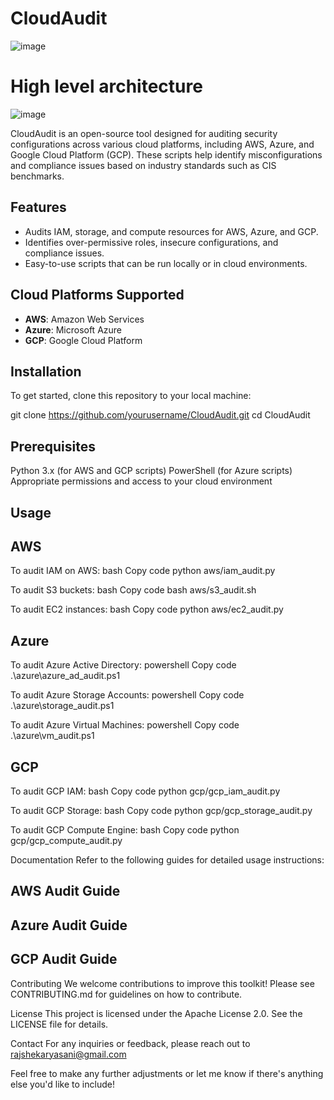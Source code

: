 # CloudAudit


![image](https://github.com/user-attachments/assets/7e423387-a4dd-40f6-b443-403bdbbc1fa4)

# High level architecture

![image](https://github.com/user-attachments/assets/23342e43-4c08-4e57-84fb-1cf69dc9fe09)





CloudAudit is an open-source tool designed for auditing security configurations across various cloud platforms, including AWS, Azure, and Google Cloud Platform (GCP). These scripts help identify misconfigurations and compliance issues based on industry standards such as CIS benchmarks.

## Features
- Audits IAM, storage, and compute resources for AWS, Azure, and GCP.
- Identifies over-permissive roles, insecure configurations, and compliance issues.
- Easy-to-use scripts that can be run locally or in cloud environments.

## Cloud Platforms Supported
- **AWS**: Amazon Web Services
- **Azure**: Microsoft Azure
- **GCP**: Google Cloud Platform

## Installation

To get started, clone this repository to your local machine:

git clone https://github.com/yourusername/CloudAudit.git
cd CloudAudit

## Prerequisites
Python 3.x (for AWS and GCP scripts)
PowerShell (for Azure scripts)
Appropriate permissions and access to your cloud environment

## Usage
## AWS
To audit IAM on AWS:
bash
Copy code
python aws/iam_audit.py

To audit S3 buckets:
bash
Copy code
bash aws/s3_audit.sh

To audit EC2 instances:
bash
Copy code
python aws/ec2_audit.py

## Azure
To audit Azure Active Directory:
powershell
Copy code
.\azure\azure_ad_audit.ps1

To audit Azure Storage Accounts:
powershell
Copy code
.\azure\storage_audit.ps1

To audit Azure Virtual Machines:
powershell
Copy code
.\azure\vm_audit.ps1

## GCP
To audit GCP IAM:
bash
Copy code
python gcp/gcp_iam_audit.py

To audit GCP Storage:
bash
Copy code
python gcp/gcp_storage_audit.py

To audit GCP Compute Engine:
bash
Copy code
python gcp/gcp_compute_audit.py

Documentation
Refer to the following guides for detailed usage instructions:

## AWS Audit Guide
## Azure Audit Guide
## GCP Audit Guide

Contributing
We welcome contributions to improve this toolkit! Please see CONTRIBUTING.md for guidelines on how to contribute.

License
This project is licensed under the Apache License 2.0. See the LICENSE file for details.


Contact
For any inquiries or feedback, please reach out to rajshekaryasani@gmail.com

Feel free to make any further adjustments or let me know if there's anything else you'd like to include!




